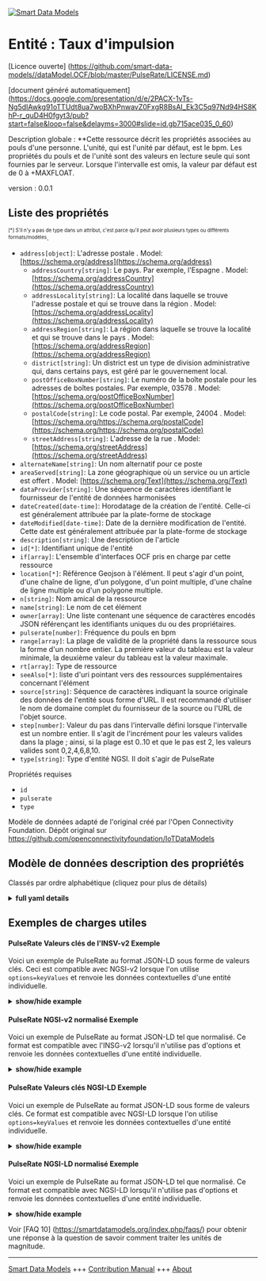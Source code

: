 <!-- 10-Header -->  
[![Smart Data Models](https://smartdatamodels.org/wp-content/uploads/2022/01/SmartDataModels_logo.png "Logo")](https://smartdatamodels.org)  
Entité : Taux d'impulsion  
=========================<!-- /10-Header -->  
<!-- 15-License -->  
[Licence ouverte] (https://github.com/smart-data-models//dataModel.OCF/blob/master/PulseRate/LICENSE.md)  
[document généré automatiquement] (https://docs.google.com/presentation/d/e/2PACX-1vTs-Ng5dIAwkg91oTTUdt8ua7woBXhPnwavZ0FxgR8BsAI_Ek3C5q97Nd94HS8KhP-r_quD4H0fgyt3/pub?start=false&loop=false&delayms=3000#slide=id.gb715ace035_0_60)  
<!-- /15-License -->  
<!-- 20-Description -->  
Description globale : **Cette ressource décrit les propriétés associées au pouls d'une personne. L'unité, qui est l'unité par défaut, est le bpm. Les propriétés du pouls et de l'unité sont des valeurs en lecture seule qui sont fournies par le serveur. Lorsque l'intervalle est omis, la valeur par défaut est de 0 à +MAXFLOAT.  
version : 0.0.1  
<!-- /20-Description -->  
<!-- 30-PropertiesList -->  

## Liste des propriétés  

<sup><sub>[*] S'il n'y a pas de type dans un attribut, c'est parce qu'il peut avoir plusieurs types ou différents formats/modèles</sub></sup>.  
- `address[object]`: L'adresse postale  . Model: [https://schema.org/address](https://schema.org/address)	- `addressCountry[string]`: Le pays. Par exemple, l'Espagne  . Model: [https://schema.org/addressCountry](https://schema.org/addressCountry)  
	- `addressLocality[string]`: La localité dans laquelle se trouve l'adresse postale et qui se trouve dans la région  . Model: [https://schema.org/addressLocality](https://schema.org/addressLocality)  
	- `addressRegion[string]`: La région dans laquelle se trouve la localité et qui se trouve dans le pays  . Model: [https://schema.org/addressRegion](https://schema.org/addressRegion)  
	- `district[string]`: Un district est un type de division administrative qui, dans certains pays, est géré par le gouvernement local.    
	- `postOfficeBoxNumber[string]`: Le numéro de la boîte postale pour les adresses de boîtes postales. Par exemple, 03578  . Model: [https://schema.org/postOfficeBoxNumber](https://schema.org/postOfficeBoxNumber)  
	- `postalCode[string]`: Le code postal. Par exemple, 24004  . Model: [https://schema.org/https://schema.org/postalCode](https://schema.org/https://schema.org/postalCode)  
	- `streetAddress[string]`: L'adresse de la rue  . Model: [https://schema.org/streetAddress](https://schema.org/streetAddress)  
- `alternateName[string]`: Un nom alternatif pour ce poste  - `areaServed[string]`: La zone géographique où un service ou un article est offert  . Model: [https://schema.org/Text](https://schema.org/Text)- `dataProvider[string]`: Une séquence de caractères identifiant le fournisseur de l'entité de données harmonisées  - `dateCreated[date-time]`: Horodatage de la création de l'entité. Celle-ci est généralement attribuée par la plate-forme de stockage  - `dateModified[date-time]`: Date de la dernière modification de l'entité. Cette date est généralement attribuée par la plate-forme de stockage  - `description[string]`: Une description de l'article  - `id[*]`: Identifiant unique de l'entité  - `if[array]`: L'ensemble d'interfaces OCF pris en charge par cette ressource  - `location[*]`: Référence Geojson à l'élément. Il peut s'agir d'un point, d'une chaîne de ligne, d'un polygone, d'un point multiple, d'une chaîne de ligne multiple ou d'un polygone multiple.  - `n[string]`: Nom amical de la ressource  - `name[string]`: Le nom de cet élément  - `owner[array]`: Une liste contenant une séquence de caractères encodés JSON référençant les identifiants uniques du ou des propriétaires.  - `pulserate[number]`: Fréquence du pouls en bpm  - `range[array]`: La plage de validité de la propriété dans la ressource sous la forme d'un nombre entier. La première valeur du tableau est la valeur minimale, la deuxième valeur du tableau est la valeur maximale.  - `rt[array]`: Type de ressource  - `seeAlso[*]`: liste d'uri pointant vers des ressources supplémentaires concernant l'élément  - `source[string]`: Séquence de caractères indiquant la source originale des données de l'entité sous forme d'URL. Il est recommandé d'utiliser le nom de domaine complet du fournisseur de la source ou l'URL de l'objet source.  - `step[number]`: Valeur du pas dans l'intervalle défini lorsque l'intervalle est un nombre entier.  Il s'agit de l'incrément pour les valeurs valides dans la plage ; ainsi, si la plage est 0..10 et que le pas est 2, les valeurs valides sont 0,2,4,6,8,10.  - `type[string]`: Type d'entité NGSI. Il doit s'agir de PulseRate  <!-- /30-PropertiesList -->  
<!-- 35-RequiredProperties -->  
Propriétés requises  
- `id`  - `pulserate`  - `type`  <!-- /35-RequiredProperties -->  
<!-- 40-RequiredProperties -->  
Modèle de données adapté de l'original créé par l'Open Connectivity Foundation. Dépôt original sur https://github.com/openconnectivityfoundation/IoTDataModels  
<!-- /40-RequiredProperties -->  
<!-- 50-DataModelHeader -->  
## Modèle de données description des propriétés  
Classés par ordre alphabétique (cliquez pour plus de détails)  
<!-- /50-DataModelHeader -->  
<!-- 60-ModelYaml -->  
<details><summary><strong>full yaml details</strong></summary>    
```yaml  
PulseRate:    
  description: 'This Resource describes the Properties associated with a person''s pulse rate.The unit, which is the default unit, is bpm.The pulserate and unit Properties are read-only values that are provided by the Server.When range is omitted the default is 0 to +MAXFLOAT.'    
  properties:    
    address:    
      description: The mailing address    
      properties:    
        addressCountry:    
          description: 'The country. For example, Spain'    
          type: string    
          x-ngsi:    
            model: https://schema.org/addressCountry    
            type: Property    
        addressLocality:    
          description: 'The locality in which the street address is, and which is in the region'    
          type: string    
          x-ngsi:    
            model: https://schema.org/addressLocality    
            type: Property    
        addressRegion:    
          description: 'The region in which the locality is, and which is in the country'    
          type: string    
          x-ngsi:    
            model: https://schema.org/addressRegion    
            type: Property    
        district:    
          description: 'A district is a type of administrative division that, in some countries, is managed by the local government'    
          type: string    
          x-ngsi:    
            type: Property    
        postOfficeBoxNumber:    
          description: 'The post office box number for PO box addresses. For example, 03578'    
          type: string    
          x-ngsi:    
            model: https://schema.org/postOfficeBoxNumber    
            type: Property    
        postalCode:    
          description: 'The postal code. For example, 24004'    
          type: string    
          x-ngsi:    
            model: https://schema.org/https://schema.org/postalCode    
            type: Property    
        streetAddress:    
          description: The street address    
          type: string    
          x-ngsi:    
            model: https://schema.org/streetAddress    
            type: Property    
        streetNr:    
          description: Number identifying a specific property on a public street    
          type: string    
          x-ngsi:    
            type: Property    
      type: object    
      x-ngsi:    
        model: https://schema.org/address    
        type: Property    
    alternateName:    
      description: An alternative name for this item    
      type: string    
      x-ngsi:    
        type: Property    
    areaServed:    
      description: The geographic area where a service or offered item is provided    
      type: string    
      x-ngsi:    
        model: https://schema.org/Text    
        type: Property    
    dataProvider:    
      description: A sequence of characters identifying the provider of the harmonised data entity    
      type: string    
      x-ngsi:    
        type: Property    
    dateCreated:    
      description: Entity creation timestamp. This will usually be allocated by the storage platform    
      format: date-time    
      type: string    
      x-ngsi:    
        type: Property    
    dateModified:    
      description: Timestamp of the last modification of the entity. This will usually be allocated by the storage platform    
      format: date-time    
      type: string    
      x-ngsi:    
        type: Property    
    description:    
      description: A description of this item    
      type: string    
      x-ngsi:    
        type: Property    
    id:    
      anyOf:    
        - description: Identifier format of any NGSI entity    
          maxLength: 256    
          minLength: 1    
          pattern: ^[\w\-\.\{\}\$\+\*\[\]`|~^@!,:\\]+$    
          type: string    
          x-ngsi:    
            type: Property    
        - description: Identifier format of any NGSI entity    
          format: uri    
          type: string    
          x-ngsi:    
            type: Property    
      description: Unique identifier of the entity    
      x-ngsi:    
        type: Property    
    if:    
      description: The OCF Interface set supported by this Resource    
      items:    
        enum:    
          - oic.if.s    
          - oic.if.baseline    
        maxLength: 64    
        type: string    
      minItems: 1    
      readOnly: true    
      type: array    
      uniqueItems: true    
      x-ngsi:    
        type: Property    
    location:    
      description: 'Geojson reference to the item. It can be Point, LineString, Polygon, MultiPoint, MultiLineString or MultiPolygon'    
      oneOf:    
        - description: Geojson reference to the item. Point    
          properties:    
            bbox:    
              items:    
                type: number    
              minItems: 4    
              type: array    
            coordinates:    
              items:    
                type: number    
              minItems: 2    
              type: array    
            type:    
              enum:    
                - Point    
              type: string    
          required:    
            - type    
            - coordinates    
          title: GeoJSON Point    
          type: object    
          x-ngsi:    
            type: GeoProperty    
        - description: Geojson reference to the item. LineString    
          properties:    
            bbox:    
              items:    
                type: number    
              minItems: 4    
              type: array    
            coordinates:    
              items:    
                items:    
                  type: number    
                minItems: 2    
                type: array    
              minItems: 2    
              type: array    
            type:    
              enum:    
                - LineString    
              type: string    
          required:    
            - type    
            - coordinates    
          title: GeoJSON LineString    
          type: object    
          x-ngsi:    
            type: GeoProperty    
        - description: Geojson reference to the item. Polygon    
          properties:    
            bbox:    
              items:    
                type: number    
              minItems: 4    
              type: array    
            coordinates:    
              items:    
                items:    
                  items:    
                    type: number    
                  minItems: 2    
                  type: array    
                minItems: 4    
                type: array    
              type: array    
            type:    
              enum:    
                - Polygon    
              type: string    
          required:    
            - type    
            - coordinates    
          title: GeoJSON Polygon    
          type: object    
          x-ngsi:    
            type: GeoProperty    
        - description: Geojson reference to the item. MultiPoint    
          properties:    
            bbox:    
              items:    
                type: number    
              minItems: 4    
              type: array    
            coordinates:    
              items:    
                items:    
                  type: number    
                minItems: 2    
                type: array    
              type: array    
            type:    
              enum:    
                - MultiPoint    
              type: string    
          required:    
            - type    
            - coordinates    
          title: GeoJSON MultiPoint    
          type: object    
          x-ngsi:    
            type: GeoProperty    
        - description: Geojson reference to the item. MultiLineString    
          properties:    
            bbox:    
              items:    
                type: number    
              minItems: 4    
              type: array    
            coordinates:    
              items:    
                items:    
                  items:    
                    type: number    
                  minItems: 2    
                  type: array    
                minItems: 2    
                type: array    
              type: array    
            type:    
              enum:    
                - MultiLineString    
              type: string    
          required:    
            - type    
            - coordinates    
          title: GeoJSON MultiLineString    
          type: object    
          x-ngsi:    
            type: GeoProperty    
        - description: Geojson reference to the item. MultiLineString    
          properties:    
            bbox:    
              items:    
                type: number    
              minItems: 4    
              type: array    
            coordinates:    
              items:    
                items:    
                  items:    
                    items:    
                      type: number    
                    minItems: 2    
                    type: array    
                  minItems: 4    
                  type: array    
                type: array    
              type: array    
            type:    
              enum:    
                - MultiPolygon    
              type: string    
          required:    
            - type    
            - coordinates    
          title: GeoJSON MultiPolygon    
          type: object    
          x-ngsi:    
            type: GeoProperty    
      x-ngsi:    
        type: GeoProperty    
    n:    
      description: Friendly name of the Resource    
      maxLength: 64    
      readOnly: true    
      type: string    
      x-ngsi:    
        type: Property    
    name:    
      description: The name of this item    
      type: string    
      x-ngsi:    
        type: Property    
    owner:    
      description: A List containing a JSON encoded sequence of characters referencing the unique Ids of the owner(s)    
      items:    
        anyOf:    
          - description: Identifier format of any NGSI entity    
            maxLength: 256    
            minLength: 1    
            pattern: ^[\w\-\.\{\}\$\+\*\[\]`|~^@!,:\\]+$    
            type: string    
            x-ngsi:    
              type: Property    
          - description: Identifier format of any NGSI entity    
            format: uri    
            type: string    
            x-ngsi:    
              type: Property    
        description: Unique identifier of the entity    
        x-ngsi:    
          type: Property    
      type: array    
      x-ngsi:    
        type: Property    
    pulserate:    
      description: Pulse rate in bpm    
      minimum: 0    
      readOnly: true    
      type: number    
      x-ngsi:    
        type: Property    
    range:    
      description: 'The valid range for the Property in the Resource as an integer. The first value in the array is the minimum value, the second value in the array is the maximum value'    
      items:    
        type: integer    
      maxItems: 2    
      minItems: 2    
      readOnly: true    
      type: array    
      x-ngsi:    
        type: Property    
    rt:    
      description: Resource Type    
      items:    
        enum:    
          - oic.r.pulserate    
        maxLength: 64    
        type: string    
      minItems: 1    
      readOnly: true    
      type: array    
      uniqueItems: true    
      x-ngsi:    
        type: Property    
    seeAlso:    
      description: list of uri pointing to additional resources about the item    
      oneOf:    
        - items:    
            format: uri    
            type: string    
          minItems: 1    
          type: array    
        - format: uri    
          type: string    
      x-ngsi:    
        type: Property    
    source:    
      description: 'A sequence of characters giving the original source of the entity data as a URL. Recommended to be the fully qualified domain name of the source provider, or the URL to the source object'    
      type: string    
      x-ngsi:    
        type: Property    
    step:    
      description: 'Step value across the defined range when the range is an integer.  This is the increment for valid values across the range; so if range is 0..10 and step is 2 then valid values are 0,2,4,6,8,10'    
      readOnly: true    
      type: number    
      x-ngsi:    
        type: Property    
    type:    
      description: NGSI entity type. It has to be PulseRate    
      enum:    
        - PulseRate    
      type: string    
      x-ngsi:    
        type: Property    
  required:    
    - pulserate    
    - id    
    - type    
  type: object    
  x-derived-from: https://raw.githubusercontent.com/openconnectivityfoundation/IoTDataModels/master/PulseRateResURI.swagger.json    
  x-disclaimer: 'Redistribution and use in source and binary forms, with or without modification, are permitted  provided that the license conditions are met. Copyleft (c) 2022 Contributors to Smart Data Models Program'    
  x-license-url: https://github.com/smart-data-models/dataModel.OCF/blob/master/PulseRate/LICENSE.md    
  x-model-schema: https://smart-data-models.github.io/dataModel.OCF/PulseRate/schema.json    
  x-model-tags: OCF    
  x-version: 0.0.1    
```  
</details>    
<!-- /60-ModelYaml -->  
<!-- 70-MiddleNotes -->  
<!-- /70-MiddleNotes -->  
<!-- 80-Examples -->  
## Exemples de charges utiles  
#### PulseRate Valeurs clés de l'INSV-v2 Exemple  
Voici un exemple de PulseRate au format JSON-LD sous forme de valeurs clés. Ceci est compatible avec NGSI-v2 lorsque l'on utilise `options=keyValues` et renvoie les données contextuelles d'une entité individuelle.  
<details><summary><strong>show/hide example</strong></summary>    
```json  
{  
  "id": "urn:ngsi-ld:PulseRate:id:NUJB:58758354",  
  "dateCreated": "1971-10-24T12:34:23Z",  
  "dateModified": "1987-09-14T19:28:34Z",  
  "source": "Sometimes with at we prevent Congress. Simply career occur race born program adult. Page behind response ready.",  
  "name": "Customer likely my teach American turn address. Consumer message still moment. Early discover themselves professor car argue material.",  
  "alternateName": "There there these whether brother. Dark Mrs avoid actually still. Government two check democratic suffer appear.",  
  "description": "Itself necessary economic way issue. Certainly four financial soon reveal world social.",  
  "dataProvider": "National here matter probably window such. Road model against candidate baby.",  
  "owner": [  
    "urn:ngsi-ld:PulseRate:items:KBKK:08734295",  
    "urn:ngsi-ld:PulseRate:items:NCCB:30294375"  
  ],  
  "seeAlso": [  
    "urn:ngsi-ld:PulseRate:items:MPUF:87206651",  
    "urn:ngsi-ld:PulseRate:items:NDCP:58802805"  
  ],  
  "location": {  
    "type": "Point",  
    "coordinates": [  
      -78.467846,  
      -21.346787  
    ]  
  },  
  "address": {  
    "streetAddress": "Near stage reach hear throughout. Within onto later reason.",  
    "addressLocality": "Open against trouble study. Possible compare describe foot although. Bill nor word evening despite. Property there lead worry.",  
    "addressRegion": "Sit data recently future decide operation. Five check green hard make million chair.",  
    "addressCountry": "Relate political low around weight collection city. However move sound.",  
    "postalCode": "Against author heart kitchen fire door. Require game staff interest. Nearly executive small trip relationship.",  
    "postOfficeBoxNumber": "Few fill agent behavior drug hit. All treat why subject now according number."  
  },  
  "areaServed": "Late notice skill field. Morning yard we in.",  
  "rt": [  
    "oic.r.pulserate",  
    "oic.r.pulserate"  
  ],  
  "pulserate": {  
    "type": "Property",  
    "value": 864  
  },  
  "if": [  
    "oic.if.s",  
    "oic.if.baseline"  
  ],  
  "range": [  
    864,  
    864  
  ],  
  "step": {  
    "type": "Property",  
    "value": 864  
  },  
  "n": "American whole magazine truth stop whose. On traditional measure example sense peace. Would mouth relate own chair.",  
  "type": "PulseRate"  
}  
```  
</details>  
#### PulseRate NGSI-v2 normalisé Exemple  
Voici un exemple de PulseRate au format JSON-LD tel que normalisé. Ce format est compatible avec l'INSG-v2 lorsqu'il n'utilise pas d'options et renvoie les données contextuelles d'une entité individuelle.  
<details><summary><strong>show/hide example</strong></summary>    
```json  
{  
  "id": {  
    "type": "string",  
    "value": "urn:ngsi-ld:PulseRate:id:NUJB:58758354"  
  },  
  "dateCreated": {  
    "format": "date-time",  
    "type": "string",  
    "value": "1971-10-24T12:34:23Z"  
  },  
  "dateModified": {  
    "format": "date-time",  
    "type": "string",  
    "value": "1987-09-14T19:28:34Z"  
  },  
  "source": {  
    "type": "string",  
    "value": "Sometimes with at we prevent Congress. Simply career occur race born program adult. Page behind response ready."  
  },  
  "name": {  
    "type": "string",  
    "value": "Customer likely my teach American turn address. Consumer message still moment. Early discover themselves professor car argue material."  
  },  
  "alternateName": {  
    "type": "string",  
    "value": "There there these whether brother. Dark Mrs avoid actually still. Government two check democratic suffer appear."  
  },  
  "description": {  
    "type": "string",  
    "value": "Itself necessary economic way issue. Certainly four financial soon reveal world social."  
  },  
  "dataProvider": {  
    "type": "string",  
    "value": "National here matter probably window such. Road model against candidate baby."  
  },  
  "owner": {  
    "type": "array",  
    "value": [  
      "urn:ngsi-ld:PulseRate:items:KBKK:08734295",  
      "urn:ngsi-ld:PulseRate:items:NCCB:30294375"  
    ]  
  },  
  "seeAlso": {  
    "type": "array",  
    "value": [  
      "urn:ngsi-ld:PulseRate:items:MPUF:87206651",  
      "urn:ngsi-ld:PulseRate:items:NDCP:58802805"  
    ]  
  },  
  "location": {  
    "type": "object",  
    "value": {  
      "type": "Point",  
      "coordinates": [  
        -78.467846,  
        -21.346787  
      ]  
    }  
  },  
  "address": {  
    "type": "object",  
    "value": {  
      "streetAddress": "Near stage reach hear throughout. Within onto later reason.",  
      "addressLocality": "Open against trouble study. Possible compare describe foot although. Bill nor word evening despite. Property there lead worry.",  
      "addressRegion": "Sit data recently future decide operation. Five check green hard make million chair.",  
      "addressCountry": "Relate political low around weight collection city. However move sound.",  
      "postalCode": "Against author heart kitchen fire door. Require game staff interest. Nearly executive small trip relationship.",  
      "postOfficeBoxNumber": "Few fill agent behavior drug hit. All treat why subject now according number."  
    }  
  },  
  "areaServed": {  
    "type": "string",  
    "value": "Late notice skill field. Morning yard we in."  
  },  
  "rt": {  
    "type": "array",  
    "value": [  
      "oic.r.pulserate",  
      "oic.r.pulserate"  
    ]  
  },  
  "pulserate": {  
    "type": "object",  
    "value": {  
      "type": "Property",  
      "value": 864  
    }  
  },  
  "if": {  
    "type": "array",  
    "value": [  
      "oic.if.s",  
      "oic.if.baseline"  
    ]  
  },  
  "range": {  
    "type": "array",  
    "value": [  
      864,  
      864  
    ]  
  },  
  "step": {  
    "type": "object",  
    "value": {  
      "type": "Property",  
      "value": 864  
    }  
  },  
  "n": {  
    "type": "string",  
    "value": "American whole magazine truth stop whose. On traditional measure example sense peace. Would mouth relate own chair."  
  },  
  "type": {  
    "type": "string",  
    "value": "PulseRate"  
  }  
}  
```  
</details>  
#### PulseRate Valeurs clés NGSI-LD Exemple  
Voici un exemple de PulseRate au format JSON-LD sous forme de valeurs clés. Ce format est compatible avec NGSI-LD lorsque l'on utilise `options=keyValues` et renvoie les données contextuelles d'une entité individuelle.  
<details><summary><strong>show/hide example</strong></summary>    
```json  
{  
    "id": "urn:ngsi-ld:PulseRate:id:NUJB:58758354",  
    "dateCreated": "1971-10-24T12:34:23Z",  
    "dateModified": "1987-09-14T19:28:34Z",  
    "source": "Sometimes with at we prevent Congress. Simply career occur race born program adult. Page behind response ready.",  
    "name": "Customer likely my teach American turn address. Consumer message still moment. Early discover themselves professor car argue material.",  
    "alternateName": "There there these whether brother. Dark Mrs avoid actually still. Government two check democratic suffer appear.",  
    "description": "Itself necessary economic way issue. Certainly four financial soon reveal world social.",  
    "dataProvider": "National here matter probably window such. Road model against candidate baby.",  
    "owner": [  
        "urn:ngsi-ld:PulseRate:items:KBKK:08734295",  
        "urn:ngsi-ld:PulseRate:items:NCCB:30294375"  
    ],  
    "seeAlso": [  
        "urn:ngsi-ld:PulseRate:items:MPUF:87206651",  
        "urn:ngsi-ld:PulseRate:items:NDCP:58802805"  
    ],  
    "location": {  
        "type": "Point",  
        "coordinates": [  
            -78.467846,  
            -21.346787  
        ]  
    },  
    "address": {  
        "streetAddress": "Near stage reach hear throughout. Within onto later reason.",  
        "addressLocality": "Open against trouble study. Possible compare describe foot although. Bill nor word evening despite. Property there lead worry.",  
        "addressRegion": "Sit data recently future decide operation. Five check green hard make million chair.",  
        "addressCountry": "Relate political low around weight collection city. However move sound.",  
        "postalCode": "Against author heart kitchen fire door. Require game staff interest. Nearly executive small trip relationship.",  
        "postOfficeBoxNumber": "Few fill agent behavior drug hit. All treat why subject now according number."  
    },  
    "areaServed": "Late notice skill field. Morning yard we in.",  
    "rt": [  
        "oic.r.pulserate",  
        "oic.r.pulserate"  
    ],  
    "pulserate": {  
        "type": "Property",  
        "value": 864  
    },  
    "if": [  
        "oic.if.s",  
        "oic.if.baseline"  
    ],  
    "range": [  
        864,  
        864  
    ],  
    "step": {  
        "type": "Property",  
        "value": 864  
    },  
    "n": "American whole magazine truth stop whose. On traditional measure example sense peace. Would mouth relate own chair.",  
    "type": "PulseRate",  
    "@context": [  
        "https://smartdatamodels.org/context.jsonld",  
        "https://raw.githubusercontent.com/smart-data-models/dataModel.OCF/master/context.jsonld"  
    ]  
}  
```  
</details>  
#### PulseRate NGSI-LD normalisé Exemple  
Voici un exemple de PulseRate au format JSON-LD tel que normalisé. Ce format est compatible avec NGSI-LD lorsqu'il n'utilise pas d'options et renvoie les données contextuelles d'une entité individuelle.  
<details><summary><strong>show/hide example</strong></summary>    
```json  
{  
    "id": "urn:ngsi-ld:PulseRate:id:CAKY:60522977",  
    "dateCreated": {  
        "type": "Property",  
        "value": {  
            "@type": "DateTime",  
            "@value": "2018-07-25T21:58:49Z"  
        }  
    },  
    "dateModified": {  
        "type": "Property",  
        "value": {  
            "@type": "DateTime",  
            "@value": "2012-07-03T10:51:09Z"  
        }  
    },  
    "source": {  
        "type": "Property",  
        "value": "Begin common friend job agreement billion. Employee several guy. Example yard kid attorney know hundred doctor."  
    },  
    "name": {  
        "type": "Property",  
        "value": "Write son could city his. Other part more late. One threat material least assume into."  
    },  
    "alternateName": {  
        "type": "Property",  
        "value": "Task not later gun unit off. Late home inside car pretty shake. Population edge let wonder dark standard. My might plan."  
    },  
    "description": {  
        "type": "Property",  
        "value": "Worker yeah reflect. Describe plant coach save similar."  
    },  
    "dataProvider": {  
        "type": "Property",  
        "value": "Audience blood art window."  
    },  
    "owner": {  
        "type": "Property",  
        "value": [  
            "urn:ngsi-ld:PulseRate:items:CCUR:33782771",  
            "urn:ngsi-ld:PulseRate:items:CXUS:74878184"  
        ]  
    },  
    "seeAlso": {  
        "type": "Property",  
        "value": [  
            "urn:ngsi-ld:PulseRate:items:FPJW:35681671"  
        ]  
    },  
    "location": {  
        "type": "Property",  
        "value": {  
            "type": "Point",  
            "coordinates": [  
                89.796559,  
                146.512788  
            ]  
        }  
    },  
    "address": {  
        "type": "Property",  
        "value": {  
            "streetAddress": "Election else quite show cause mean south five. Information necessary report probably and positive up.",  
            "addressLocality": "Interest direction history party. Cost whether guess remember. Cup involve sort according positive population movie respond.",  
            "addressRegion": "Cut cup about than require their near eat. Gas everyone training car we find treat. Old quality many anything mean.",  
            "addressCountry": "Deal local although remain. Way similar peace significant name center.",  
            "postalCode": "Just score parent main after. Republican create imagine else scene.",  
            "postOfficeBoxNumber": "Kind thing safe order. Pull whatever success state nature girl star same."  
        }  
    },  
    "areaServed": {  
        "type": "Property",  
        "value": "Attack agent focus reason vote require. Almost sure movement hold pass before."  
    },  
    "rt": {  
        "type": "Property",  
        "value": [  
            "oic.r.pulserate"  
        ]  
    },  
    "pulserate": {  
        "type": "Property",  
        "value": 700  
    },  
    "if": {  
        "type": "Property",  
        "value": [  
            "oic.if.s"  
        ]  
    },  
    "range": {  
        "type": "Property",  
        "value": [  
            152,  
            528  
        ]  
    },  
    "step": {  
        "type": "Property",  
        "value": 872  
    },  
    "n": {  
        "type": "Property",  
        "value": "Reduce bill read politics identify also such. Score direction leave chance assume."  
    },  
    "type": "PulseRate",  
    "@context": [  
        "https://smartdatamodels.org/context.jsonld",  
        "https://raw.githubusercontent.com/smart-data-models/dataModel.OCF/master/context.jsonld"  
    ]  
}  
```  
</details><!-- /80-Examples -->  
<!-- 90-FooterNotes -->  
<!-- /90-FooterNotes -->  
<!-- 95-Units -->  
Voir [FAQ 10] (https://smartdatamodels.org/index.php/faqs/) pour obtenir une réponse à la question de savoir comment traiter les unités de magnitude.  
<!-- /95-Units -->  
<!-- 97-LastFooter -->  
---  
[Smart Data Models](https://smartdatamodels.org) +++ [Contribution Manual](https://bit.ly/contribution_manual) +++ [About](https://bit.ly/Introduction_SDM)<!-- /97-LastFooter -->  
